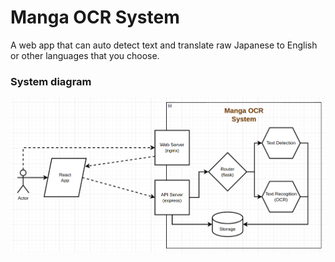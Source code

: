 # Manga OCR System

A web app that can auto detect text and translate raw Japanese to English or other languages that you choose.

### System diagram

![image](system_diagram.png)